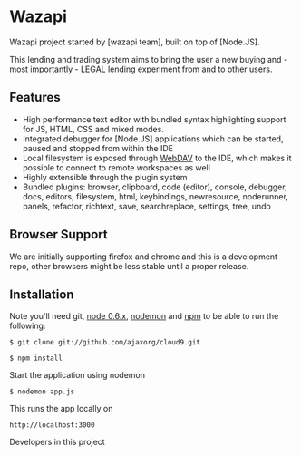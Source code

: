 # Wazapi

Wazapi project started by [wazapi team], built on top of [Node.JS].

This lending and trading system aims to bring the user a new buying and - most importantly - LEGAL lending experiment from and to other users.

## Features

  * High performance text editor with bundled syntax highlighting support for JS, HTML, CSS and mixed modes.
  * Integrated debugger for [Node.JS] applications which can be started, paused and stopped from within the IDE
  * Local filesystem is exposed through [WebDAV](http://en.wikipedia.org/wiki/WebDAV) to the IDE, which makes it possible to connect to remote workspaces as well
  * Highly extensible through the plugin system
  * Bundled plugins: browser, clipboard, code (editor), console, debugger, docs, editors, filesystem, html, keybindings, newresource, noderunner, panels, refactor, richtext, save, searchreplace, settings, tree, undo

## Browser Support
We are initially supporting firefox and chrome and this is a development repo, other browsers might be less stable until a proper release.

## Installation

Note you'll need git, [node 0.6.x](https://github.com/joyent/node/zipball/v0.6.15), [nodemon](https://github.com/remy/nodemon/) and [npm](http://npmjs.org/) to be able to run the following:

    $ git clone git://github.com/ajaxorg/cloud9.git

    $ npm install

Start the application using nodemon

    $ nodemon app.js

This runs the app locally on

    http://localhost:3000

Developers in this project

[mostafaeweda]: https://github.com/mostafaeweda
[ahmedelmorsy]: http://github.com/ahmedelmorsy
[mowiena]: http://github.com/mowiena
[ElBayaa]: http://github.com/ElBayaa